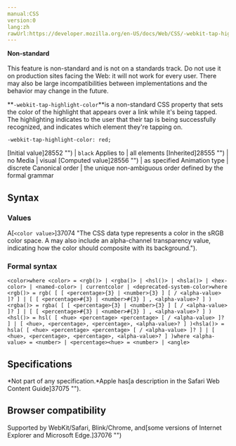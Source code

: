 ```yaml
---
manual:CSS
version:0
lang:zh
rawUrl:https://developer.mozilla.org/en-US/docs/Web/CSS/-webkit-tap-highlight-color
---
```







**Non-standard**<br></br>This feature is non-standard and is not on a standards track. Do not use it on production sites facing the Web: it will not work for every user. There may also be large incompatibilities between implementations and the behavior may change in the future.




**`-webkit-tap-highlight-color`**is a non-standard CSS property that sets the color of the highlight that appears over a link while it&#39;s being tapped. The highlighting indicates to the user that their tap is being successfully recognized, and indicates which element they&#39;re tapping on.


```
-webkit-tap-highlight-color: red;
```

[Initial value]28552 "") | `black` 
Applies to | all elements 
[Inherited]28555 "") | no 
Media | visual 
[Computed value]28556 "") | as specified 
Animation type | discrete 
Canonical order | the unique non-ambiguous order defined by the formal grammar 


## Syntax<a name="Syntax"></a>

### Values<a name="Values"></a>


A[`<color value>`]37074 "The <color> CSS data type represents a color in the sRGB color space. A <color> may also include an alpha-channel transparency value, indicating how the color should composite with its background.").


### Formal syntax<a name="Formal_syntax"></a>

```
<color>where <color> = <rgb()> | <rgba()> | <hsl()> | <hsla()> | <hex-color> | <named-color> | currentcolor | <deprecated-system-color>where <rgb()> = rgb( [ [ <percentage>{3} | <number>{3} ] [ / <alpha-value> ]? ] | [ [ <percentage>#{3} | <number>#{3} ] , <alpha-value>? ] )<rgba()> = rgba( [ [ <percentage>{3} | <number>{3} ] [ / <alpha-value> ]? ] | [ [ <percentage>#{3} | <number>#{3} ] , <alpha-value>? ] )<hsl()> = hsl( [ <hue> <percentage> <percentage> [ / <alpha-value> ]? ] | [ <hue>, <percentage>, <percentage>, <alpha-value>? ] )<hsla()> = hsla( [ <hue> <percentage> <percentage> [ / <alpha-value> ]? ] | [ <hue>, <percentage>, <percentage>, <alpha-value>? ] )where <alpha-value> = <number> | <percentage><hue> = <number> | <angle>
```

## Specifications<a name="Specifications"></a>


*Not part of any specification.*Apple has[a description in the Safari Web Content Guide]37075 "").


## Browser compatibility<a name="Browser_compatibility"></a>


Supported by WebKit/Safari, Blink/Chrome, and[some versions of Internet Explorer and Microsoft Edge.]37076 "")




